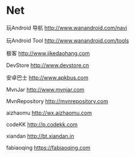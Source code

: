 # Net
玩Android 导航
http://www.wanandroid.com/navi

玩Android Tool
http://www.wanandroid.com/tools

极客
http://www.jikedaohang.com

DevStore
http://www.devstore.cn

安卓巴士
http://www.apkbus.com

MvnJar
http://www.mvnjar.com 

MvnRepository
http://mvnrepository.com

aizhaomu
http://wx.aizhaomu.com

codeKK
http://p.codekk.com

xiandan
http://bt.xiandan.in

fabiaoqing
https://fabiaoqing.com
